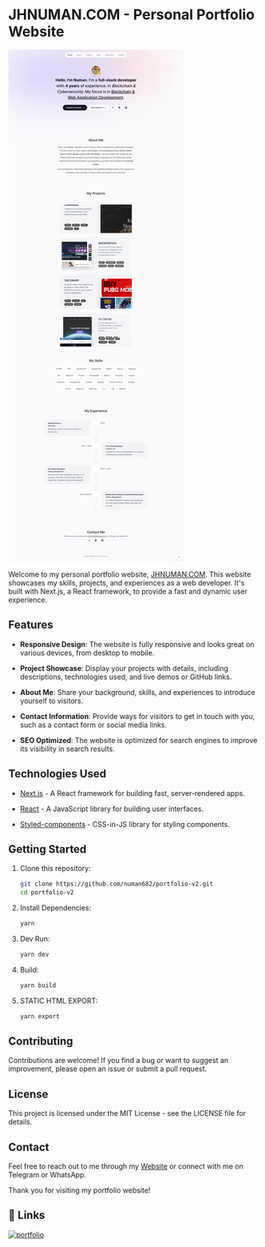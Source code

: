 # JHNUMAN.COM - Personal Portfolio Website

![Website Preview](screenshot.png)

Welcome to my personal portfolio website, [JHNUMAN.COM](https://www.jhnuman.com). This website showcases my skills, projects, and experiences as a web developer. It's built with Next.js, a React framework, to provide a fast and dynamic user experience.

## Features

- **Responsive Design**: The website is fully responsive and looks great on various devices, from desktop to mobile.

- **Project Showcase**: Display your projects with details, including descriptions, technologies used, and live demos or GitHub links.

- **About Me**: Share your background, skills, and experiences to introduce yourself to visitors.

- **Contact Information**: Provide ways for visitors to get in touch with you, such as a contact form or social media links.

- **SEO Optimized**: The website is optimized for search engines to improve its visibility in search results.

## Technologies Used

- [Next.js](https://nextjs.org) - A React framework for building fast, server-rendered apps.

- [React](https://reactjs.org) - A JavaScript library for building user interfaces.

- [Styled-components](https://styled-components.com) - CSS-in-JS library for styling components.


## Getting Started

1. Clone this repository:
   ```bash
   git clone https://github.com/numan682/portfolio-v2.git
   cd portfolio-v2

2. Install Dependencies:
   ```bash
   yarn

3. Dev Run:
   ```bash
   yarn dev  

4. Build:
   ```bash
   yarn build  


3. STATIC HTML EXPORT:
   ```bash
   yarn export      

## Contributing
Contributions are welcome! If you find a bug or want to suggest an improvement, please open an issue or submit a pull request.

## License
This project is licensed under the MIT License - see the LICENSE file for details.

## Contact
Feel free to reach out to me through my [Website](https://jhnuman.com) or connect with me on Telegram or WhatsApp.

Thank you for visiting my portfolio website!

   
## 🔗 Links
[![portfolio](https://img.shields.io/badge/my_portfolio-000?style=for-the-badge&logo=ko-fi&logoColor=white)](https://jhnuman.com/)
